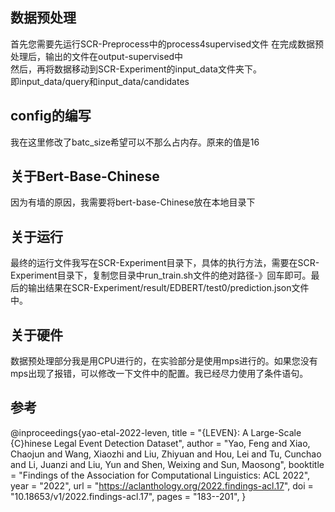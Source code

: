 ## 数据预处理
首先您需要先运行SCR-Preprocess中的process4supervised文件
在完成数据预处理后，输出的文件在output-supervised中  
然后，再将数据移动到SCR-Experiment的input_data文件夹下。  
即input_data/query和input_data/candidates
## config的编写
我在这里修改了batc_size希望可以不那么占内存。原来的值是16  

## 关于Bert-Base-Chinese  
因为有墙的原因，我需要将bert-base-Chinese放在本地目录下
## 关于运行
最终的运行文件我写在SCR-Experiment目录下，具体的执行方法，需要在SCR-Experiment目录下，复制您目录中run_train.sh文件的绝对路径-》回车即可。最后的输出结果在SCR-Experiment/result/EDBERT/test0/prediction.json文件中。  

## 关于硬件
数据预处理部分我是用CPU进行的，在实验部分是使用mps进行的。如果您没有mps出现了报错，可以修改一下文件中的配置。我已经尽力使用了条件语句。  
## 参考
@inproceedings{yao-etal-2022-leven,
    title = "{LEVEN}: A Large-Scale {C}hinese Legal Event Detection Dataset",
    author = "Yao, Feng and Xiao, Chaojun and Wang, Xiaozhi and Liu, Zhiyuan and Hou, Lei and Tu, Cunchao and Li, Juanzi and Liu, Yun and Shen, Weixing and Sun, Maosong",
    booktitle = "Findings of the Association for Computational Linguistics: ACL 2022",
    year = "2022",
    url = "https://aclanthology.org/2022.findings-acl.17",
    doi = "10.18653/v1/2022.findings-acl.17",
    pages = "183--201",
}